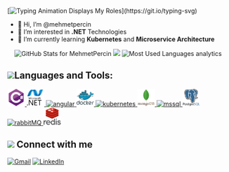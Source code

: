 [![Typing Animation Displays My Roles](https://readme-typing-svg.herokuapp.com?color=%2336BCF7&lines=Welcome+to+my+Github+profile;)](https://git.io/typing-svg)

- 👋 Hi, I’m @mehmetpercin
- 👀 I’m interested in **.NET** Technologies
- 🌱 I’m currently learning **Kubernetes** and **Microservice Architecture**

<p align="center">
<img src="https://github-readme-stats.vercel.app/api?username=mehmetpercin&show_icons=true&include_all_commits=true&count_private=true&theme=jolly&layout=compact" alt="GitHub Stats for MehmetPercin" width="700"/>
<img src="https://github-readme-streak-stats.herokuapp.com?user=mehmetpercin&theme=jolly" width="700"/>
<img src="https://github-readme-stats.vercel.app/api/top-langs?username=mehmetpercin&show_icons=true&locale=en&layout=compact&theme=jolly" alt="Most Used Languages analytics" width="700"/>
</p>

## <img src="https://media.giphy.com/media/iY8CRBdQXODJSCERIr/giphy.gif" width="30px">Languages and Tools:
<p align="left"> <a href="https://www.w3schools.com/cs/" target="_blank"> <img src="https://raw.githubusercontent.com/devicons/devicon/master/icons/csharp/csharp-original.svg" alt="csharp" width="40" height="40"/> </a><a href="https://dotnet.microsoft.com/" target="_blank"> <img src="https://raw.githubusercontent.com/devicons/devicon/master/icons/dot-net/dot-net-original-wordmark.svg" alt="dotnet" width="40" height="40"/> </a><a href="https://angular.io" target="_blank"> <img src="https://upload.wikimedia.org/wikipedia/commons/c/cf/Angular_full_color_logo.svg" alt="angular" width="40" height="40"/></a><a href="https://www.docker.com/" target="_blank"> <img src="https://raw.githubusercontent.com/devicons/devicon/master/icons/docker/docker-original-wordmark.svg" alt="docker" width="40" height="40"/> </a><a href="https://kubernetes.io/" target="_blank"> <img src="https://www.svgrepo.com/show/376331/kubernetes.svg" alt="kubernetes" width="40" height="40"/> </a><a href="https://www.mongodb.com/" target="_blank"> <img src="https://raw.githubusercontent.com/devicons/devicon/master/icons/mongodb/mongodb-original-wordmark.svg" alt="mongodb" width="40" height="40"/> </a> <a href="https://www.microsoft.com/en-us/sql-server" target="_blank"> <img src="https://www.svgrepo.com/show/303229/microsoft-sql-server-logo.svg" alt="mssql" width="40" height="40"/> </a><a href="https://www.postgresql.org" target="_blank"> <img src="https://raw.githubusercontent.com/devicons/devicon/master/icons/postgresql/postgresql-original-wordmark.svg" alt="postgresql" width="40" height="40"/> </a><a href="https://www.rabbitmq.com" target="_blank"> <img src="https://www.vectorlogo.zone/logos/rabbitmq/rabbitmq-icon.svg" alt="rabbitMQ" width="40" height="40"/> </a><a href="https://redis.io" target="_blank"> 
<img src="https://raw.githubusercontent.com/devicons/devicon/master/icons/redis/redis-original-wordmark.svg" alt="redis" width="40" height="40"/> </a> </p>


## <img src="https://media.giphy.com/media/iY8CRBdQXODJSCERIr/giphy.gif" width="30px"> Connect with me
<a href="mailto:mehmetpercin99@gmail.com"><img img src="https://img.shields.io/badge/gmail-%23EA4335.svg?style=plastic&logo=gmail&logoColor=white" alt="Gmail"/></a>
<a href="https://www.linkedin.com/in/mehmetpercin/"><img src="https://img.shields.io/badge/linkedin-%230A66C2.svg?style=plastic&logo=linkedin&logoColor=white" alt="LinkedIn"/></a>
